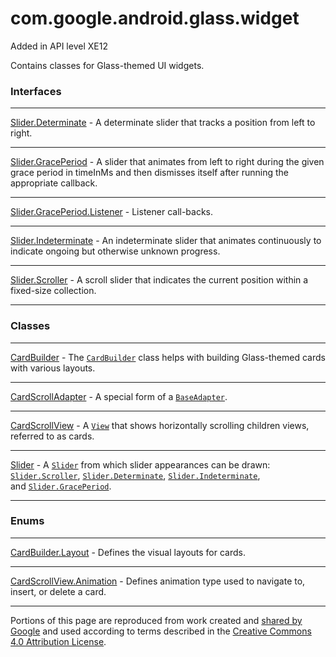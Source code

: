# com.google.android.glass.widget

Added in API level XE12

Contains classes for Glass-themed UI widgets.

### Interfaces

---

[Slider.Determinate](Slider.Determinate) - A determinate slider that tracks a position from left to right. 

---

[Slider.GracePeriod](Slider.GracePeriod) - A slider that animates from left to right during the given grace period in timeInMs and then dismisses itself after running the appropriate callback. 

---

[Slider.GracePeriod.Listener](Slider.GracePeriod.Listener) - Listener call-backs. 

---

[Slider.Indeterminate](Slider.Indeterminate) - An indeterminate slider that animates continuously to indicate ongoing but otherwise unknown progress. 

---

[Slider.Scroller](Slider.Scroller) - A scroll slider that indicates the current position within a fixed-size collection. 

---

### Classes

---

[CardBuilder](CardBuilder) - The [`CardBuilder`](CardBuilder) class helps with building Glass-themed cards with various layouts. 

---

[CardScrollAdapter](CardScrollAdapter) - A special form of a [`BaseAdapter`](http://developer.android.com/reference/android/widget/BaseAdapter.html). 

---

[CardScrollView](CardScrollView) - A [`View`](http://developer.android.com/reference/android/view/View.html) that shows horizontally scrolling children views, referred to as cards. 

---

[Slider](Slider) - A [`Slider`](Slider) from which slider appearances can be drawn: [`Slider.Scroller`](Slider.Scroller), [`Slider.Determinate`](Slider.Determinate), [`Slider.Indeterminate`](Slider.Indeterminate), and [`Slider.GracePeriod`](Slider.GracePeriod). 

---

### Enums

---

[CardBuilder.Layout](CardBuilder.Layout) - Defines the visual layouts for cards. 

---

[CardScrollView.Animation](CardScrollView.Animation) - Defines animation type used to navigate to, insert, or delete a card.

---

Portions of this page are reproduced from work created and [shared by Google](https://developers.google.com/readme/policies) and used according to terms described in the [Creative Commons 4.0 Attribution License](https://creativecommons.org/licenses/by/4.0/).
